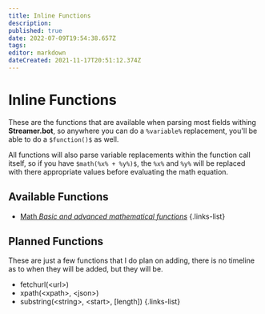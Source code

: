 ```yaml
---
title: Inline Functions
description: 
published: true
date: 2022-07-09T19:54:38.657Z
tags: 
editor: markdown
dateCreated: 2021-11-17T20:51:12.374Z
---
```


# Inline Functions

These are the functions that are available when parsing most fields withing **Streamer.bot**, so anywhere you can do a `%variable%` replacement, you'll be able to do a `$function()$` as well.

All functions will also parse variable replacements within the function call itself, so if you have `$math(%x% + %y%)$`, the `%x%` and `%y%` will be replaced with there appropriate values before evaluating the math equation.

## Available Functions

* [Math *Basic and advanced mathematical functions*](/inline-functions-math)
{.links-list}

## Planned Functions

These are just a few functions that I do plan on adding, there is no timeline as to when they will be added, but they will be.

* fetchurl(\<url\>)
* xpath(\<xpath\>, \<json\>)
* substring(\<string\>, \<start\>, \[length\])
{.links-list}